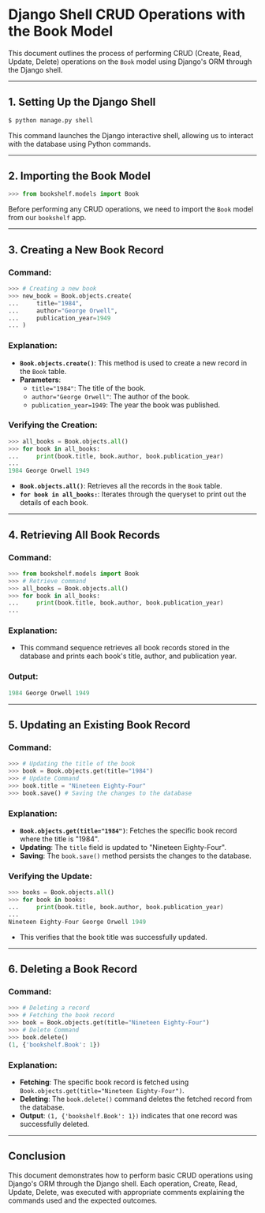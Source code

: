# Django Shell CRUD Operations with the Book Model

This document outlines the process of performing CRUD (Create, Read, Update, Delete) operations on the `Book` model using Django's ORM through the Django shell.

---

## 1. Setting Up the Django Shell

```bash
$ python manage.py shell
```

This command launches the Django interactive shell, allowing us to interact with the database using Python commands.

---

## 2. Importing the Book Model

```python
>>> from bookshelf.models import Book
```

Before performing any CRUD operations, we need to import the `Book` model from our `bookshelf` app.

---

## 3. Creating a New Book Record

### Command:

```python
>>> # Creating a new book
>>> new_book = Book.objects.create(
...     title="1984",
...     author="George Orwell",
...     publication_year=1949
... )
```

### Explanation:

- **`Book.objects.create()`**: This method is used to create a new record in the `Book` table.
- **Parameters**:
  - `title="1984"`: The title of the book.
  - `author="George Orwell"`: The author of the book.
  - `publication_year=1949`: The year the book was published.

### Verifying the Creation:

```python
>>> all_books = Book.objects.all()
>>> for book in all_books:
...     print(book.title, book.author, book.publication_year)
...
1984 George Orwell 1949
```

- **`Book.objects.all()`**: Retrieves all the records in the `Book` table.
- **`for book in all_books:`**: Iterates through the queryset to print out the details of each book.

---

## 4. Retrieving All Book Records

### Command:

```python
>>> from bookshelf.models import Book
>>> # Retrieve command
>>> all_books = Book.objects.all()
>>> for book in all_books:
...     print(book.title, book.author, book.publication_year)
...
```

### Explanation:

- This command sequence retrieves all book records stored in the database and prints each book's title, author, and publication year.

### Output:

```python
1984 George Orwell 1949
```

---

## 5. Updating an Existing Book Record

### Command:

```python
>>> # Updating the title of the book
>>> book = Book.objects.get(title="1984")
>>> # Update Command
>>> book.title = "Nineteen Eighty-Four"
>>> book.save() # Saving the changes to the database
```

### Explanation:

- **`Book.objects.get(title="1984")`**: Fetches the specific book record where the title is "1984".
- **Updating**: The `title` field is updated to "Nineteen Eighty-Four".
- **Saving**: The `book.save()` method persists the changes to the database.

### Verifying the Update:

```python
>>> books = Book.objects.all()
>>> for book in books:
...     print(book.title, book.author, book.publication_year)
...
Nineteen Eighty-Four George Orwell 1949
```

- This verifies that the book title was successfully updated.

---

## 6. Deleting a Book Record

### Command:

```python
>>> # Deleting a record
>>> # Fetching the book record
>>> book = Book.objects.get(title="Nineteen Eighty-Four")
>>> # Delete Command
>>> book.delete()
(1, {'bookshelf.Book': 1})
```

### Explanation:

- **Fetching**: The specific book record is fetched using `Book.objects.get(title="Nineteen Eighty-Four")`.
- **Deleting**: The `book.delete()` command deletes the fetched record from the database.
- **Output**: `(1, {'bookshelf.Book': 1})` indicates that one record was successfully deleted.

---

## Conclusion

This document demonstrates how to perform basic CRUD operations using Django's ORM through the Django shell. Each operation, Create, Read, Update, Delete, was executed with appropriate comments explaining the commands used and the expected outcomes.
